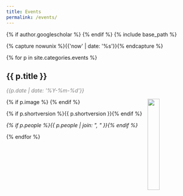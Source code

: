 ```yaml
---
title: Events
permalink: /events/
---
```

{% if author.googlescholar %}
{% endif %}
{% include base_path %}

<!-- NOTE! NEW NEWS ARE ADDED AS POSTS IN events/_posts! //-->
<!-- THIS FILE NEEDS EDITING ONLY IF THE PRESENTATION OF THE PROJECTS NEED TO CHANGE. //-->

{% capture nowunix %}{{'now' | date: '%s'}}{% endcapture %}

{% for p in site.categories.events %}

## {{ p.title }}
<span style="color:grey;">*{{p.date | date: '%Y-%m-%d'}}*</span>

{% if p.image %}
<img src="{{ p.image }}" style="float: right; width: 25%;" />
{% endif %}

{% if p.shortversion %}{{ p.shortversion }}{% endif %}

*{% if p.people %}{{ p.people | join: ", " }}{% endif %}*

{% endfor %}

